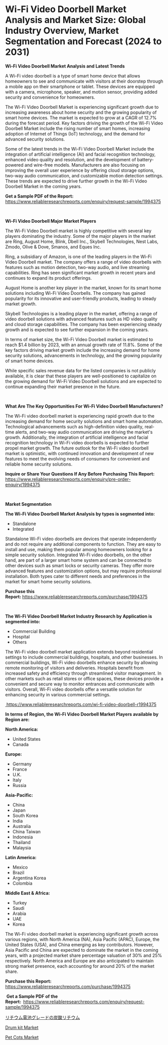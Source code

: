 <p><h1>Wi-Fi Video Doorbell Market Analysis and Market Size: Global Industry Overview, Market Segmentation and Forecast (2024 to 2031)</h1></p><p><strong>Wi-Fi Video Doorbell Market Analysis and Latest Trends</strong></p>
<p><p>A Wi-Fi video doorbell is a type of smart home device that allows homeowners to see and communicate with visitors at their doorstep through a mobile app on their smartphone or tablet. These devices are equipped with a camera, microphone, speaker, and motion sensor, providing added security and convenience for homeowners.</p><p>The Wi-Fi Video Doorbell Market is experiencing significant growth due to increasing awareness about home security and the growing popularity of smart home devices. The market is expected to grow at a CAGR of 12.7% during the forecast period. Key factors driving the growth of the Wi-Fi Video Doorbell Market include the rising number of smart homes, increasing adoption of Internet of Things (IoT) technology, and the demand for advanced security solutions.</p><p>Some of the latest trends in the Wi-Fi Video Doorbell Market include the integration of artificial intelligence (AI) and facial recognition technology, enhanced video quality and resolution, and the development of battery-powered and wire-free models. Manufacturers are also focusing on improving the overall user experience by offering cloud storage options, two-way audio communication, and customizable motion detection settings. These trends are expected to drive further growth in the Wi-Fi Video Doorbell Market in the coming years.</p></p>
<p><strong>Get a Sample PDF of the Report:&nbsp;</strong> <a href="https://www.reliableresearchreports.com/enquiry/request-sample/1994375">https://www.reliableresearchreports.com/enquiry/request-sample/1994375</a></p>
<p>&nbsp;</p>
<p><strong>Wi-Fi Video Doorbell Major Market Players</strong></p>
<p><p>The Wi-Fi Video Doorbell market is highly competitive with several key players dominating the industry. Some of the major players in the market are Ring, August Home, Blink, Dbell Inc., Skybell Technologies, Nest Labs, Zmodo, Olive & Dove, Smanos, and Eques Inc.</p><p>Ring, a subsidiary of Amazon, is one of the leading players in the Wi-Fi Video Doorbell market. The company offers a range of video doorbells with features such as motion detection, two-way audio, and live streaming capabilities. Ring has seen significant market growth in recent years and continues to expand its product offerings.</p><p>August Home is another key player in the market, known for its smart home solutions including Wi-Fi Video Doorbells. The company has gained popularity for its innovative and user-friendly products, leading to steady market growth.</p><p>Skybell Technologies is a leading player in the market, offering a range of video doorbell solutions with advanced features such as HD video quality and cloud storage capabilities. The company has been experiencing steady growth and is expected to see further expansion in the coming years.</p><p>In terms of market size, the Wi-Fi Video Doorbell market is estimated to reach $1.4 billion by 2023, with an annual growth rate of 11.8%. Some of the key factors driving market growth include the increasing demand for home security solutions, advancements in technology, and the growing popularity of smart home devices.</p><p>While specific sales revenue data for the listed companies is not publicly available, it is clear that these players are well-positioned to capitalize on the growing demand for Wi-Fi Video Doorbell solutions and are expected to continue expanding their market presence in the future.</p></p>
<p>&nbsp;</p>
<p><strong>What Are The Key Opportunities For Wi-Fi Video Doorbell Manufacturers?</strong></p>
<p><p>The Wi-Fi video doorbell market is experiencing rapid growth due to the increasing demand for home security solutions and smart home automation. Technological advancements such as high-definition video quality, real-time alerts, and two-way audio communication are driving the market's growth. Additionally, the integration of artificial intelligence and facial recognition technology in Wi-Fi video doorbells is expected to further propel market growth. The future outlook for the Wi-Fi video doorbell market is optimistic, with continued innovation and development of new features to meet the evolving needs of consumers for convenient and reliable home security solutions.</p></p>
<p><strong>Inquire or Share Your Questions If Any Before Purchasing This Report:</strong> <a href="https://www.reliableresearchreports.com/enquiry/pre-order-enquiry/1994375">https://www.reliableresearchreports.com/enquiry/pre-order-enquiry/1994375</a></p>
<p>&nbsp;</p>
<p><strong>Market Segmentation</strong></p>
<p><strong>The Wi-Fi Video Doorbell Market Analysis by types is segmented into:</strong></p>
<p><ul><li>Standalone</li><li>Integrated</li></ul></p>
<p><p>Standalone Wi-Fi video doorbells are devices that operate independently and do not require any additional components to function. They are easy to install and use, making them popular among homeowners looking for a simple security solution. Integrated Wi-Fi video doorbells, on the other hand, are part of a larger smart home system and can be connected to other devices such as smart locks or security cameras. They offer more advanced features and customization options, but may require professional installation. Both types cater to different needs and preferences in the market for smart home security solutions.</p></p>
<p><strong>Purchase this Report:&nbsp;</strong><a href="https://www.reliableresearchreports.com/purchase/1994375">https://www.reliableresearchreports.com/purchase/1994375</a></p>
<p>&nbsp;</p>
<p><strong>The Wi-Fi Video Doorbell Market Industry Research by Application is segmented into:</strong></p>
<p><ul><li>Commercial Building</li><li>Hospital</li><li>Others</li></ul></p>
<p><p>The Wi-Fi video doorbell market application extends beyond residential settings to include commercial buildings, hospitals, and other businesses. In commercial buildings, Wi-Fi video doorbells enhance security by allowing remote monitoring of visitors and deliveries. Hospitals benefit from increased safety and efficiency through streamlined visitor management. In other markets such as retail stores or office spaces, these devices provide a convenient and secure way to monitor entrances and communicate with visitors. Overall, Wi-Fi video doorbells offer a versatile solution for enhancing security in various commercial settings.</p></p>
<p><a href="https://www.reliableresearchreports.com/wi-fi-video-doorbell-r1994375">&nbsp;https://www.reliableresearchreports.com/wi-fi-video-doorbell-r1994375</a></p>
<p><strong>In terms of Region, the Wi-Fi Video Doorbell Market Players available by Region are:</strong></p>
<p>
    <p> <strong> North America: </strong>
        <ul>
            <li>United States</li>
            <li>Canada</li>
        </ul>
        </p> 
    <p> <strong> Europe: </strong>
        <ul>
            <li>Germany</li>
            <li>France</li>
            <li>U.K.</li>
            <li>Italy</li>
            <li>Russia</li>
        </ul>
        </p> 
    <p> <strong> Asia-Pacific: </strong>
        <ul>
            <li>China</li>
            <li>Japan</li>
            <li>South Korea</li>
            <li>India</li>
            <li>Australia</li>
            <li>China Taiwan</li>
            <li>Indonesia</li>
            <li>Thailand</li>
            <li>Malaysia</li>
        </ul>
        </p> 
    <p> <strong> Latin America: </strong>
        <ul>
            <li>Mexico</li>
            <li>Brazil</li>
            <li>Argentina Korea</li>
            <li>Colombia</li>
        </ul>
        </p> 
    <p> <strong> Middle East & Africa: </strong>
        <ul>
            <li>Turkey</li>
            <li>Saudi</li>
            <li>Arabia</li>
            <li>UAE</li>
            <li>Korea</li>
        </ul>
    </p>
    </p>
<p><p>The Wi-Fi video doorbell market is experiencing significant growth across various regions, with North America (NA), Asia Pacific (APAC), Europe, the United States (USA), and China emerging as key contributors. However, Asia Pacific and China are expected to dominate the market in the coming years, with a projected market share percentage valuation of 30% and 25% respectively. North America and Europe are also anticipated to maintain strong market presence, each accounting for around 20% of the market share.</p></p>
<p><strong>Purchase this Report: </strong><a href="https://www.reliableresearchreports.com/purchase/1994375">https://www.reliableresearchreports.com/purchase/1994375</a></p>
<p>&nbsp;<strong>Get a Sample PDF of the Report:&nbsp;&nbsp;</strong><a href="https://www.reliableresearchreports.com/enquiry/request-sample/1994375">https://www.reliableresearchreports.com/enquiry/request-sample/1994375</a></p>
<p><strong></strong></p>
<p><p><a href="https://github.com/KaliMetz2023/Market-Research-Report-List-1/blob/main/3039366145907.md">リチウム電池グレードの炭酸リチウム</a></p><p><a href="https://github.com/ockatxef85/Market-Research-Report-List-1/blob/main/drum-kit-market.md">Drum kit Market</a></p><p><a href="https://github.com/khlifeservices/Market-Research-Report-List-1/blob/main/pet-cots-market.md">Pet Cots Market</a></p></p>